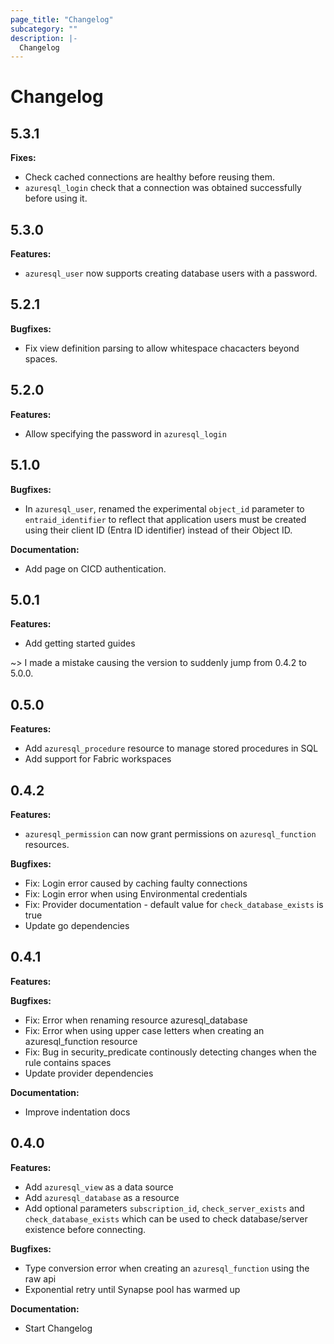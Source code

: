 ```yaml
---
page_title: "Changelog"
subcategory: ""
description: |-
  Changelog
---
```


# Changelog

## 5.3.1

**Fixes:**

* Check cached connections are healthy before reusing them.
* `azuresql_login` check that a connection was obtained successfully before using it.

## 5.3.0

**Features:**

* `azuresql_user` now supports creating database users with a password.

## 5.2.1

**Bugfixes:**

* Fix view definition parsing to allow whitespace chacacters beyond spaces.

## 5.2.0

**Features:**

* Allow specifying the password in `azuresql_login`

## 5.1.0

**Bugfixes:**

* In `azuresql_user`, renamed the experimental `object_id` parameter to `entraid_identifier` to reflect that application users must be created using their client ID (Entra ID identifier) instead of their Object ID.

**Documentation:**

* Add page on CICD authentication.

## 5.0.1

**Features:**
* Add getting started guides

~> I made a mistake causing the version to suddenly jump from 0.4.2 to 5.0.0. 

## 0.5.0

**Features:**
* Add `azuresql_procedure` resource to manage stored procedures in SQL
* Add support for Fabric workspaces

## 0.4.2

**Features:**
* `azuresql_permission` can now grant permissions on `azuresql_function` resources.

**Bugfixes:**
* Fix: Login error caused by caching faulty connections
* Fix: Login error when using Environmental credentials
* Fix: Provider documentation - default value for `check_database_exists` is true
* Update go dependencies
  
## 0.4.1

**Features:**

**Bugfixes:**
* Fix: Error when renaming resource azuresql_database 
* Fix: Error when using upper case letters when creating an azuresql_function resource
* Fix: Bug in security_predicate continously detecting changes when the rule contains spaces
* Update provider dependencies

**Documentation:**
* Improve indentation docs

## 0.4.0

**Features:**
* Add `azuresql_view` as a data source
* Add `azuresql_database` as a resource
* Add optional parameters `subscription_id`, `check_server_exists` and `check_database_exists` which can be used to check database/server existence before connecting.

**Bugfixes:**
* Type conversion error when creating an `azuresql_function` using the raw api
* Exponential retry until Synapse pool has warmed up

**Documentation:**
* Start Changelog